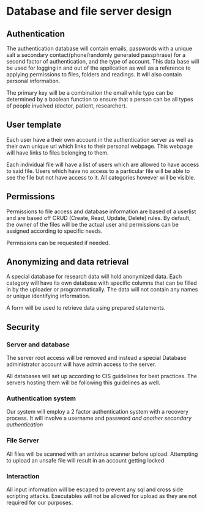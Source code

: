 # Database and file server design

## Authentication
The authentication database will contain emails, passwords with a unique salt a secondary contact(phone/randomly generated passphrase) for a second factor of authentication, and the type of account. This data base will be used for logging in and out of the application as well as a reference to applying permissions to files, folders and readings. It will also contain personal information.

The primary key will be a combination the email while type can be determined by a boolean function to ensure that a person can be all types of people involved (doctor, patient, researcher).

## User template
Each user have a their own account in the authentication server as well as their own unique url which links to their personal webpage. This webpage will have links to files belonging to them.

Each individual file will have a list of users which are allowed to have access to said file. Users which have no access to a particular file will be able to see the file but not have access to it. All categories however will be visible.

## Permissions
Permissions to file access and database information are based of a userlist and are based off CRUD (Create, Read, Update, Delete) rules. By default, the owner of the files will be the actual user and permissions can be assigned according to specific needs.

Permissions can be requested if needed.

## Anonymizing and data retrieval
A special database for research data will hold anonymized data. Each category will have its own database with specific columns that can be filled in by the uploader or programmatically. The data will not contain any names or unique identifying information. 

A form will be used to retrieve data using prepared statements.

## Security
### Server and database
The server root access will be removed and instead a special Database administrator account will have admin access to the server.

All databases will set up according to CIS guidelines for best practices. The servers hosting them will be following this guidelines as well.

### Authentication system
Our system will employ a 2 factor authentication system with a recovery process. It will involve a username and password *and another secondary authentication*
### File Server
All files will be scanned with an antivirus scanner before upload. Attempting to upload an unsafe file will result in an account getting locked

### Interaction
All input information will be escaped to prevent any sql and cross side scripting attacks. Executables will not be allowed for upload as they are not required for our purposes.